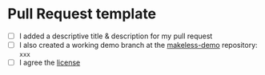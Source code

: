 # Pull Request template

- [ ] I added a descriptive title & description for my pull request
- [ ] I also created a working demo branch at the [makeless-demo](https://github.com/makeless/makeless-demo) repository: `xxx`
- [ ] I agree the [license](https://github.com/makeless/makeless-go/blob/master/LICENSE)
